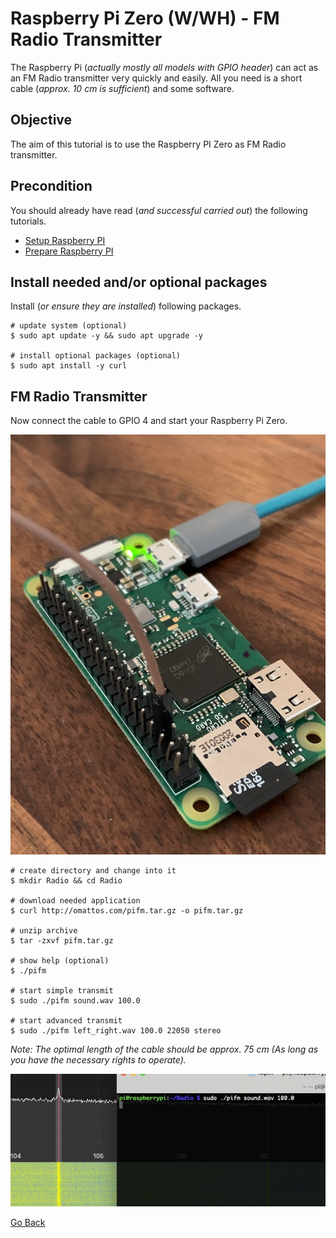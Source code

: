 # Raspberry Pi Zero (W/WH) - FM Radio Transmitter

The Raspberry Pi (_actually mostly all models with GPIO header_) can act as an FM Radio transmitter very quickly and easily. All you need is a short cable (_approx. 10 cm is sufficient_) and some software.

## Objective

The aim of this tutorial is to use the Raspberry PI Zero as FM Radio transmitter.

## Precondition

You should already have read (_and successful carried out_) the following tutorials.

- [Setup Raspberry PI](../Setup)
- [Prepare Raspberry PI](../Preparation)

## Install needed and/or optional packages

Install (_or ensure they are installed_) following packages.

```shell
# update system (optional)
$ sudo apt update -y && sudo apt upgrade -y

# install optional packages (optional)
$ sudo apt install -y curl
```

## FM Radio Transmitter

Now connect the cable to GPIO 4 and start your Raspberry Pi Zero.

![Cable on GPIO 4](./Cable_GPIO4.jpg)

```shell
# create directory and change into it
$ mkdir Radio && cd Radio

# download needed application
$ curl http://omattos.com/pifm.tar.gz -o pifm.tar.gz

# unzip archive
$ tar -zxvf pifm.tar.gz

# show help (optional)
$ ./pifm

# start simple transmit
$ sudo ./pifm sound.wav 100.0

# start advanced transmit
$ sudo ./pifm left_right.wav 100.0 22050 stereo
```

_Note: The optimal length of the cable should be approx. 75 cm (As long as you have the necessary rights to operate)._

![HackRF One and Raspberry Terminal](./HackRF_FMRadio.jpg)

[Go Back](../readme.md)
